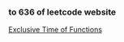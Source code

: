 ### to 636 of leetcode website

[Exclusive Time of Functions](https://leetcode-cn.com/problems/exclusive-time-of-functions/)